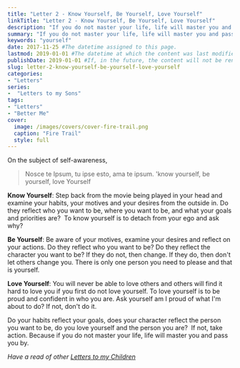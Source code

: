 ```yaml
---
title: "Letter 2 - Know Yourself, Be Yourself, Love Yourself"
linkTitle: "Letter 2 - Know Yourself, Be Yourself, Love Yourself"
description: "If you do not master your life, life will master you and pass you by.."
summary: "If you do not master your life, life will master you and pass you by."
keywords: "yourself"
date: 2017-11-25 #The datetime assigned to this page.
lastmod: 2019-01-01 #The datetime at which the content was last modified.
publishDate: 2019-01-01 #If, in the future, the content will not be rendered unless the --buildFuture flag is passed to Hugo.
slug: letter-2-know-yourself-be-yourself-love-yourself
categories:
- "Letters"
series:
-  "Letters to my Sons"
tags:
- "Letters"
- "Better Me"
cover:
  image: /images/covers/cover-fire-trail.png
  caption: "Fire Trail"
  style: full
---
```


On the subject of self-awareness,

> Nosce te Ipsum, tu ipse esto, ama te ipsum. 'know yourself, be yourself, love Yourself

**Know Yourself**: Step back from the movie being played in your head and examine your habits, your motives and your desires from the outside in. Do they reflect who you want to be, where you want to be, and what your goals and priorities are?  To know yourself is to detach from your ego and ask why?

**Be Yourself**: Be aware of your motives, examine your desires and reflect on your actions. Do they reflect who you want to be? Do they reflect the character you want to be? If they do not, then change. If they do, then don't let others change you. There is only one person you need to please and that is yourself.

**Love Yourself**: You will never be able to love others and others will find it hard to love you if you first do not love yourself. To love yourself is to be proud and confident in who you are. Ask yourself am I proud of what I'm about to do? If not, don't do it.

Do your habits reflect your goals, does your character reflect the person you want to be, do you love yourself and the person you are?  If not, take action. Because if you do not master your life, life will master you and pass you by.

*Have a read of other [Letters to my Children](/letters/)*
